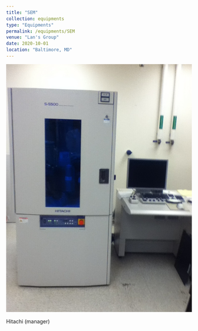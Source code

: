 ```yaml
---
title: "SEM"
collection: equipments
type: "Equipments"
permalink: /equipments/SEM
venue: "Lan's Group"
date: 2020-10-01
location: "Baltimore, MD"
---
```



![SEM](HitachiS5500_SEM.png)

Hitachi (manager)

